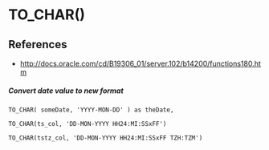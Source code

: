 # TO_CHAR()

## References
* http://docs.oracle.com/cd/B19306_01/server.102/b14200/functions180.htm

##### Convert date value to new format
```
TO_CHAR( someDate, 'YYYY-MON-DD' ) as theDate,
```
```
TO_CHAR(ts_col, 'DD-MON-YYYY HH24:MI:SSxFF')
```
```
TO_CHAR(tstz_col, 'DD-MON-YYYY HH24:MI:SSxFF TZH:TZM')
```
